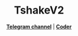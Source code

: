<h1 align="center">TshakeV2</h1>

<p align="center">
  <strong><a href="https://t.me/almohajrina_walansar_documents
">Telegram channel</a></strong> |
  <strong><a href="https://t.me/Developer_2018">Coder</a></strong>
</p>
